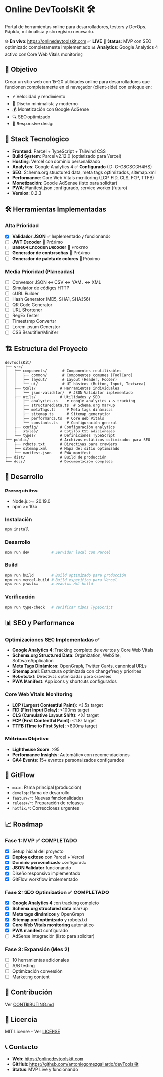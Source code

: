 # Online DevToolsKit 🛠️

Portal de herramientas online para desarrolladores, testers y DevOps. Rápido, minimalista y sin registro necesario.

🌐 **En vivo**: https://onlinedevtoolskit.com ✅ **LIVE**
🚀 **Status**: MVP con SEO optimizado completamente implementado
📊 **Analytics**: Google Analytics 4 activo con Core Web Vitals monitoring

## 🎯 Objetivo

Crear un sitio web con 15-20 utilidades online para desarrolladores que funcionen completamente en el navegador (client-side) con enfoque en:
- ⚡ Velocidad y rendimiento
- 🎨 Diseño minimalista y moderno
- 💰 Monetización con Google AdSense
- 🔍 SEO optimizado
- 📱 Responsive design

## 🚀 Stack Tecnológico

- **Frontend**: Parcel + TypeScript + Tailwind CSS
- **Build System**: Parcel v2.12.0 (optimizado para Vercel)
- **Hosting**: Vercel con dominio personalizado
- **Analytics**: Google Analytics 4 ✅ **Configurado** (ID: G-G8CSCGH4HS)
- **SEO**: Schema.org structured data, meta tags optimizados, sitemap.xml
- **Performance**: Core Web Vitals monitoring (LCP, FID, CLS, FCP, TTFB)
- **Monetización**: Google AdSense (listo para solicitar)
- **PWA**: Manifest.json configurado, service worker (futuro)
- **Version**: 0.2.3

## 🛠️ Herramientas Implementadas

### Alta Prioridad
- [x] **Validador JSON** ✅ Implementado y funcionando
- [ ] **JWT Decoder** 🔄 Próximo
- [ ] **Base64 Encoder/Decoder** 🔄 Próximo 
- [ ] **Generador de contraseñas** 🔄 Próximo
- [ ] **Generador de paleta de colores** 🔄 Próximo

### Media Prioridad (Planeadas)
- [ ] Conversor JSON ↔ CSV ↔ YAML ↔ XML
- [ ] Simulador de códigos HTTP
- [ ] cURL Builder
- [ ] Hash Generator (MD5, SHA1, SHA256)
- [ ] QR Code Generator
- [ ] URL Shortener
- [ ] RegEx Tester
- [ ] Timestamp Converter
- [ ] Lorem Ipsum Generator
- [ ] CSS Beautifier/Minifier

## 🏗️ Estructura del Proyecto

```
devToolsKit/
├── src/
│   ├── components/       # Componentes reutilizables
│   │   ├── common/       # Componentes comunes (ToolCard)
│   │   ├── layout/       # Layout (Header, Footer)
│   │   └── ui/           # UI básicos (Button, Input, TextArea)
│   ├── tools/           # Herramientas individuales
│   │   └── json-validator/  # JSON Validator implementado
│   ├── utils/           # Utilidades y SEO
│   │   ├── analytics.ts    # Google Analytics 4 & tracking
│   │   ├── structuredData.ts  # Schema.org markup
│   │   ├── metaTags.ts     # Meta tags dinámicos
│   │   ├── sitemap.ts      # Sitemap generation
│   │   ├── performance.ts  # Core Web Vitals
│   │   └── constants.ts    # Configuración general
│   ├── config/          # Configuración analytics
│   ├── styles/          # Estilos CSS adicionales
│   └── types/           # Definiciones TypeScript
├── public/              # Archivos estáticos optimizados para SEO
│   ├── robots.txt       # Directivas para crawlers
│   ├── sitemap.xml      # Mapa del sitio optimizado
│   └── manifest.json    # PWA manifest
├── dist/                # Build de producción
└── docs/                # Documentación completa
```

## 🚦 Desarrollo

### Prerequisitos
- Node.js >= 20.19.0
- npm >= 10.x

### Instalación
```bash
npm install
```

### Desarrollo
```bash
npm run dev          # Servidor local con Parcel
```

### Build
```bash
npm run build        # Build optimizado para producción
npm run vercel-build # Build específico para Vercel
npm run preview      # Preview del build
```

### Verificación
```bash
npm run type-check   # Verificar tipos TypeScript
```

## 📊 SEO y Performance

### Optimizaciones SEO Implementadas ✅
- **Google Analytics 4**: Tracking completo de eventos y Core Web Vitals
- **Schema.org Structured Data**: Organization, WebSite, SoftwareApplication
- **Meta Tags Dinámicos**: OpenGraph, Twitter Cards, canonical URLs
- **Sitemap.xml**: Estructura optimizada con changefreq y priorities
- **Robots.txt**: Directivas optimizadas para crawlers
- **PWA Manifest**: App icons y shortcuts configurados

### Core Web Vitals Monitoring
- **LCP (Largest Contentful Paint)**: <2.5s target
- **FID (First Input Delay)**: <100ms target  
- **CLS (Cumulative Layout Shift)**: <0.1 target
- **FCP (First Contentful Paint)**: <1.8s target
- **TTFB (Time to First Byte)**: <800ms target

### Métricas Objetivo
- **Lighthouse Score**: >95
- **Performance Insights**: Automático con recomendaciones
- **GA4 Events**: 15+ eventos personalizados configurados

## 🔄 GitFlow

- `main`: Rama principal (producción)
- `develop`: Rama de desarrollo
- `feature/*`: Nuevas funcionalidades
- `release/*`: Preparación de releases
- `hotfix/*`: Correcciones urgentes

## 📈 Roadmap

### Fase 1: MVP ✅ **COMPLETADO**
- [x] Setup inicial del proyecto
- [x] **Deploy exitoso** con Parcel + Vercel
- [x] **Dominio personalizado** configurado
- [x] **JSON Validator** funcionando
- [x] Diseño responsivo implementado
- [x] GitFlow workflow implementado

### Fase 2: SEO Optimization ✅ **COMPLETADO**
- [x] **Google Analytics 4** con tracking completo
- [x] **Schema.org structured data** markup
- [x] **Meta tags dinámicos** y OpenGraph
- [x] **Sitemap.xml optimizado** y robots.txt
- [x] **Core Web Vitals monitoring** automático
- [x] **PWA manifest** configurado
- [ ] AdSense integración (listo para solicitar)

### Fase 3: Expansión (Mes 2)
- [ ] 10 herramientas adicionales
- [ ] A/B testing
- [ ] Optimización conversión
- [ ] Marketing content

## 🤝 Contribución

Ver [CONTRIBUTING.md](./CONTRIBUTING.md)

## 📄 Licencia

MIT License - Ver [LICENSE](./LICENSE)

## 📞 Contacto

- **Web**: https://onlinedevtoolskit.com
- **GitHub**: https://github.com/antoniogomezgallardo/devToolsKit
- **Status**: MVP Live y funcionando